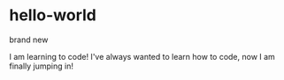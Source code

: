 # hello-world
brand new

I am learning to code! I've always wanted to learn how to code, now I am finally jumping in!
